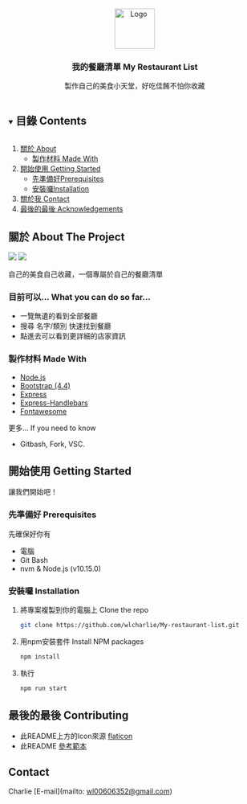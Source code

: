 <!-- PROJECT LOGO -->
<br />
<p align="center">
  <a href="#">
    <img src="https://i.imgur.com/IdDNNF0.png" alt="Logo" width="80" height="80">
  </a>

  <h3 align="center">我的餐廳清單 My Restaurant List</h3>

  <p align="center">
    製作自己的美食小天堂，好吃佳餚不怕你收藏
    <br />
    <!-- <a href="https://github.com/github_username/repo_name"><strong>Explore the docs »</strong></a>
    <br />
    <br />
    <a href="https://github.com/github_username/repo_name">View Demo</a>
    ·
    <a href="https://github.com/github_username/repo_name/issues">Report Bug</a>
    ·
    <a href="https://github.com/github_username/repo_name/issues">Request Feature</a> -->
  </p>
</p>



<!-- TABLE OF CONTENTS -->
<details open="open">
  <summary><h2 style="display: inline-block">目錄 Contents</h2></summary>
  <ol>
    <li>
      <a href="#about-the-project">關於 About</a>
      <ul>
        <li><a href="#built-with">製作材料 Made With</a></li>
      </ul>
    </li>
    <li>
      <a href="#getting-started">開始使用 Getting Started</a>
      <ul>
        <li><a href="#prerequisites">先準備好Prerequisites</a></li>
        <li><a href="#installation">安裝囉Installation</a></li>
      </ul>
    </li>
    <li><a href="#contact">關於我 Contact</a></li>
    <li><a href="#acknowledgements">最後的最後 Acknowledgements</a></li>
  </ol>
</details>



<!-- ABOUT THE PROJECT -->
## 關於 About The Project

<img src="https://i.imgur.com/EFusiKO.png">
<img src="https://i.imgur.com/on7FFSq.png">

自己的美食自己收藏，一個專屬於自己的餐廳清單

### 目前可以... What you can do so far...

* 一覽無遺的看到全部餐廳
* 搜尋 名字/類別 快速找到餐廳
* 點進去可以看到更詳細的店家資訊


### 製作材料 Made With

* [Node.js](https://nodejs.org/en/)
* [Bootstrap (4.4)](https://getbootstrap.com/)
* [Express](https://expressjs.com/zh-tw/)
* [Express-Handlebars](https://www.npmjs.com/package/express-handlebars)
* [Fontawesome](https://fontawesome.com/)

更多... If you need to know
* Gitbash, Fork, VSC.

<!-- GETTING STARTED -->
## 開始使用 Getting Started

讓我們開始吧！

### 先準備好 Prerequisites

先確保好你有 
* 電腦
* Git Bash
* nvm & Node.js (v10.15.0)

### 安裝囉 Installation

1. 將專案複製到你的電腦上 Clone the repo
   ```sh
   git clone https://github.com/wlcharlie/My-restaurant-list.git
   ```
2. 用npm安裝套件 Install NPM packages
   ```sh
   npm install
   ```
3. 執行
   ```sh
   npm run start
   ```

<!-- CONTRIBUTING -->
## 最後的最後 Contributing

* 此README上方的Icon來源 [flaticon](https://www.flaticon.com/) 
* 此README [參考範本](https://github.com/othneildrew/Best-README-Template/blob/master/BLANK_README.md)

<!-- CONTACT -->
## Contact

Charlie [E-mail](mailto: wl00606352@gmail.com)

<!-- Project Link: [https://github.com/github_username/repo_name](https://github.com/github_username/repo_name) -->
